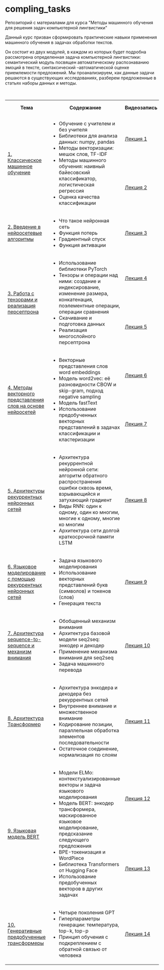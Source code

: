 # compling_tasks
Репозиторий с материалами для курса "Методы машинного обучения для решения задач компьютерной лингвистики"

Данный курс призван сформировать практические навыки применения машинного обучения в задачах обработки текстов.

Он состоит из двух модулей, в каждом из которых будет подробна рассмотрена определенная задача компьютерной лингвистики: семантический модуль посвящен автоматическому распознаванию эмоций в тексте, синтаксический –автоматической оценке приемлемости предложений. Мы проанализируем, как данные задачи решаются в существующих исследованиях, разберем предложенные в статьях наборы данных и методы.

<!DOCTYPE html>
<html>
<table>
  <tr>
    <th>Тема</th>
    <th>Содержание</th>
    <th>Видеозапись</th>
    <th>Colab-блокнот</th>
  </tr>
  <tr>
    <td rowspan="2"><a href="https://github.com/Xeanst/NN_in_compling/tree/main/01_machine_learning">1. Классическое машинное обучение</a></td>
    <td rowspan="2"><ul>
  <li>Обучение с учителем и без учителя</li>
  <li>Библиотеки для анализа данных: numpy, pandas</li>
  <li>Методы векторизации: мешок слов, TF-IDF</li>
  <li>Методы машинного обучения: наивный байесовский классификатор, логистическая регрессия</li>
  <li>Оценка качества классификации</li>
</ul>  </td>
    <td><a href="https://teach-in.ru/lecture/2023-11-08-Studenikina">Лекция 1</a></td>
    <td><a href="https://github.com/Xeanst/NN_in_compling/blob/main/01_machine_learning/1a_machine_learning_with_gaps.ipynb">1a_with_gaps</a><br/><a href="https://github.com/Xeanst/NN_in_compling/blob/main/01_machine_learning/1a_machine_learning_no_gaps.ipynb">1a_no_gaps</a></td>
  </tr>
  <tr>
    <td><a href="https://teach-in.ru/lecture/2023-11-15-Studenikina">Лекция 2</a></td>
    <td><a href="https://github.com/Xeanst/NN_in_compling/blob/main/01_machine_learning/1b_machine_learning_with_gaps.ipynb">1b_with_gaps</a><br/><a href="https://github.com/Xeanst/NN_in_compling/blob/main/01_machine_learning/1b_machine_learning_no_gaps.ipynb">1b_no_gaps</a></td>
  </tr>
   <tr>
     <td><a href="https://github.com/Xeanst/NN_in_compling/tree/main/02_intro_to_nn">2. Введение в нейросетевые алгоритмы</a></td>
     <td><ul>
  <li>Что такое нейронная сеть</li>
  <li>Функция потерь</li>
  <li>Градиентный спуск</li>
  <li>Функция активации</li>
</ul>  </td>
    <td><a href="https://teach-in.ru/lecture/2023-11-22-Studenikina">Лекция 3</a></td>
    <td><a href="https://github.com/Xeanst/NN_in_compling/blob/main/02_intro_to_nn/2_intro_to_neural_networks_with_gaps.ipynb">2_with_gaps</a><br/><a href="https://github.com/Xeanst/NN_in_compling/blob/main/02_intro_to_nn/2_intro_to_neural_networks_no_gaps.ipynb">2_no_gaps</a></td>
  </tr>
  <tr>
    <td rowspan="2"><a href="https://github.com/Xeanst/NN_in_compling/tree/main/03_torch_mlp">3. Работа с тензорами и реализация персептрона</a></td>
    <td rowspan="2"><ul>
  <li>Использование библиотеки PyTorch</li>
  <li>Тензоры и операции над ними: создание и индексирование, изменение размера, конкатенация, поэлементные операции, операции сравнения</li>
  <li>Скачивание и подготовка данных</li>
  <li>Реализация многослойного персептрона</li>
</ul>  </td>
    <td><a href="https://teach-in.ru/lecture/2023-11-29-Studenikina">Лекция 4</a></td>
    <td><a href="https://github.com/Xeanst/NN_in_compling/blob/main/03_torch_mlp/3a_torch_mlp_with_gaps.ipynb">3a_with_gaps</a><br/><a href="https://github.com/Xeanst/NN_in_compling/blob/main/03_torch_mlp/3a_torch_mlp_no_gaps.ipynb">3a_no_gaps</a></td>
  </tr>
  <tr>
    <td><a href="https://teach-in.ru/lecture/2023-12-13-Studenikina">Лекция 5</a></td>
    <td><a href="https://github.com/Xeanst/NN_in_compling/blob/main/03_torch_mlp/3b_torch_mlp_with_gaps.ipynb">3b_with_gaps</a><br/><a href="https://github.com/Xeanst/NN_in_compling/blob/main/03_torch_mlp/3b_torch_mlp_no_gaps.ipynb">3b_no_gaps</a></td>
  </tr>
  <tr>
    <td rowspan="2"><a href="https://github.com/Xeanst/NN_in_compling/tree/main/04_word_embeddings">4. Методы векторного представления слов на основе нейросетей</a></td>
    <td rowspan="2"><ul>
  <li>Векторные представления слов word embeddings</li>
  <li>Модель word2vec: её разновидности CBOW и skip-gram, подход negative sampling</li>
  <li>Модель fastText</li>
  <li>Использование предобученных векторных представлений в задачах классификации и кластеризации</li>
</ul>  </td>
    <td><a href="https://teach-in.ru/lecture/2023-12-27-Studenikina">Лекция 6</a></td>
    <td><a href="https://github.com/Xeanst/NN_in_compling/blob/main/04_word_embeddings/4a_word_embeddings_with_gaps.ipynb">4a_with_gaps</a><br/><a href="https://github.com/Xeanst/NN_in_compling/blob/main/04_word_embeddings/4a_word_embeddings_no_gaps.ipynb">4a_no_gaps</a></td>
  </tr>
  <tr>
    <td><a href="https://teach-in.ru/lecture/2024-01-24-Studenikina">Лекция 7</a></td>
    <td><a href="https://github.com/Xeanst/NN_in_compling/blob/main/04_word_embeddings/4b_word_embeddings_with_gaps.ipynb">4b_with_gaps</a><br/><a href="https://github.com/Xeanst/NN_in_compling/blob/main/04_word_embeddings/4b_word_embeddings_no_gaps.ipynb">4b_no_gaps</a></td>
  </tr>
  <tr>
    <td><a href="https://github.com/Xeanst/NN_in_compling/tree/main/05_rnn">5. Архитектуры рекуррентных нейронных сетей</a></td>
    <td><ul>
  <li>Архитектура рекуррентной нейронной сети: алгоритм обратного распространения ошибки сквозь время, взрывающийся и затухающий градиент</li>
  <li>Виды RNN: один к одному, один ко многим, многие к одному, многие ко многим</li>
  <li>Архитектура сети долгой краткосрочной памяти LSTM</li>
</ul>  </td>
    <td><a href="https://teach-in.ru/lecture/2024-01-31-Studenikina">Лекция 8</a></td>
    <td><a href="https://github.com/Xeanst/NN_in_compling/blob/main/05_rnn/5_rnn_architecture_with_gaps.ipynb">5_with_gaps</a><br/><a href="https://github.com/Xeanst/NN_in_compling/blob/main/05_rnn/5_rnn_architecture_no_gaps.ipynb">5_no_gaps</a></td>
  </tr>
  <tr>
    <td><a href="https://github.com/Xeanst/NN_in_compling/tree/main/06_language_modeling">6. Языковое моделирование с помощью рекуррентных нейронных сетей</a></td>
    <td><ul>
  <li>Задача языкового моделирования</li>
  <li>Использование векторных представлений букв (символов) и токенов (слов)</li>
  <li>Генерация текста</li>
</ul>  </td>
    <td><a href="https://teach-in.ru/lecture/2024-02-07-Studenikina">Лекция 9</a></td>
    <td><a href="https://github.com/Xeanst/NN_in_compling/blob/main/06_language_modeling/6_language_modeling_with_gaps.ipynb">6_with_gaps</a><br/><a href="https://github.com/Xeanst/NN_in_compling/blob/main/06_language_modeling/6_language_modeling_no_gaps.ipynb">6_no_gaps</a></td>
  </tr>
   <tr>
    <td><a href="https://github.com/Xeanst/NN_in_compling/tree/main/07_attention">7. Архитектура sequence-to-sequence и механизм внимания</a></td>
    <td><ul>
  <li>Обобщенный механизм внимания</li>
  <li>Архитектура базовой модели seq2seq: энкодер и декодер</li>
  <li>Применение механизма внимания для seq2seq</li>
  <li>Задача машинного перевода</li>
</ul>  </td>
    <td><a href="https://teach-in.ru/lecture/2024-02-28-Studenikina">Лекция 10</a></td>
    <td><a href="https://github.com/Xeanst/NN_in_compling/blob/main/07_attention/7_seq2seq_attention.ipynb">7</a></td>
  </tr>
   <tr>
    <td><a href="https://github.com/Xeanst/NN_in_compling/tree/main/08_transformer">8. Архитектура Трансформер</a></td>
    <td><ul>
  <li>Архитектура энкодера и декодера без рекуррентных сетей</li>
  <li>Внутреннее внимание и множественное внимание</li>
  <li>Кодирование позиции, параллельная обработка элементов последовательности</li>
  <li>Остаточное соединение, нормализация по слоям</li>
</ul>  </td>
    <td><a href="https://teach-in.ru/lecture/2024-03-13-Studenikina">Лекция 11</a></td>
    <td><a href="https://github.com/Xeanst/NN_in_compling/blob/main/08_transformer/8_transformer_with_gaps.ipynb">8_with_gaps</a><br/><a href="https://github.com/Xeanst/NN_in_compling/blob/main/08_transformer/8_transformer_no_gaps.ipynb">8_no_gaps</a></td>
  </tr>
  <tr>
    <td rowspan="2"><a href="https://github.com/Xeanst/NN_in_compling/tree/main/09_bert"> 9. Языковая модель BERT</a></td>
    <td rowspan="2"><ul>
  <li>Модели ELMo: контекстуализированные векторы и задача языкового моделирования</li>
  <li>Модель BERT: энкодер трансформера, маскированное языковое моделирование, предсказание следующего предложения</li>
  <li>BPE-токенизация и WordPiece</li>
  <li>Библиотека Transformers от Hugging Face</li>
  <li>Использование предобученных векторов в других задачах</li>
</ul>  </td>
    <td><a href="https://teach-in.ru/lecture/2024-03-27-Studenikina">Лекция 12</a></td>
    <td><a href="https://github.com/Xeanst/NN_in_compling/blob/main/09_bert/9a_bert_with_gaps.ipynb">9a_with_gaps</a><br/><a href="https://github.com/Xeanst/NN_in_compling/blob/main/09_bert/9a_bert_no_gaps.ipynb">9a_no_gaps</a></td>
  </tr>
  <tr>
    <td><a href="https://teach-in.ru/lecture/2024-04-24-Studenikina">Лекция 13</a></td>
    <td><a href="https://github.com/Xeanst/NN_in_compling/blob/main/09_bert/9b_bert_with_gaps.ipynb">9b_with_gaps</a><br/><a href="https://github.com/Xeanst/NN_in_compling/blob/main/09_bert/9b_bert_no_gaps.ipynb">9b_no_gaps</a></td>
  </tr>
   <tr>
    <td><a href="https://github.com/Xeanst/NN_in_compling/tree/main/10_gpt">10. Генеративные предобученные трансформеры</a></td>
    <td><ul>
  <li>Четыре поколения GPT</li>
  <li>Гиперпараметры генерации: температура, top-k, top-p</li>
  <li>Принцип обучения с подкреплением с обратной связью от человека</li>
</ul>  </td>
    <td><a href="https://teach-in.ru/lecture/2024-05-08-Studenikina">Лекция 14</a></td>
    <td><a href="https://github.com/Xeanst/NN_in_compling/blob/main/10_gpt/10_gpt.ipynb">10</a></td>
  </tr>
</table>
</html>
